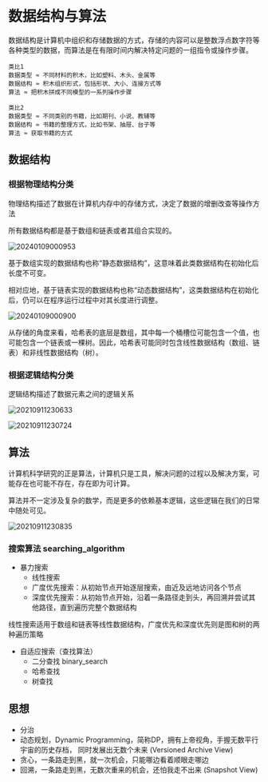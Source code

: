 # 数据结构与算法

数据结构是计算机中组织和存储数据的方式，存储的内容可以是整数浮点数字符等各种类型的数据，而算法是在有限时间内解决特定问题的一组指令或操作步骤。

```text
类比1
数据类型 ≈ 不同材料的积木，比如塑料、木头、金属等
数据结构 ≈ 积木组织形式，包括形状、大小、连接方式等
算法 ≈ 把积木拼成不同模型的一系列操作步骤

类比2
数据类型 ≈ 不同类别的书籍，比如期刊、小说、教辅等
数据结构 ≈ 书籍的整理方式，比如书架、抽屉、台子等
算法 ≈ 获取书籍的方式
```

## 数据结构

### 根据物理结构分类

物理结构描述了数据在计算机内存中的存储方式，决定了数据的增删改查等操作方法

所有数据结构都是基于数组和链表或者其组合实现的。

![20240109000953](https://image.zuoright.com/20240109000953.png)

基于数组实现的数据结构也称“静态数据结构”，这意味着此类数据结构在初始化后长度不可变。

相对应地，基于链表实现的数据结构也称“动态数据结构”，这类数据结构在初始化后，仍可以在程序运行过程中对其长度进行调整。

![20240109000900](https://image.zuoright.com/20240109000900.png)

从存储的角度来看，哈希表的底层是数组，其中每一个桶槽位可能包含一个值，也可能包含一个链表或一棵树。因此，哈希表可能同时包含线性数据结构（数组、链表）和非线性数据结构（树）。

### 根据逻辑结构分类

逻辑结构描述了数据元素之间的逻辑关系

![20210911230633](http://image.zuoright.com/20210911230633.png)

![20210911230724](http://image.zuoright.com/20210911230724.png)

## 算法

计算机科学研究的正是算法，计算机只是工具，解决问题的过程以及解决方案，可能存在也可能不存在，存在即为可计算。

算法并不一定涉及复杂的数学，而是更多的依赖基本逻辑，这些逻辑在我们的日常中随处可见。

![20210911230835](http://image.zuoright.com/20210911230835.png)

### 搜索算法 searching_algorithm

- 暴力搜索
    - 线性搜索
    - 广度优先搜索：从初始节点开始逐层搜索，由近及远地访问各个节点
    - 深度优先搜索：从初始节点开始，沿着一条路径走到头，再回溯并尝试其他路径，直到遍历完整个数据结构

线性搜索适用于数组和链表等线性数据结构，广度优先和深度优先则是图和树的两种遍历策略

- 自适应搜索（查找算法）
    - 二分查找 binary_search
    - 哈希查找
    - 树查找

## 思想

- 分治
- 动态规划，Dynamic Programming，简称DP，拥有上帝视角，手握无数平行宇宙的历史存档， 同时发展出无数个未来 (Versioned Archive View)
- 贪心，一条路走到黑，就一次机会，只能哪边看着顺眼走哪边
- 回溯，一条路走到黑，无数次重来的机会，还怕我走不出来 (Snapshot View) 
